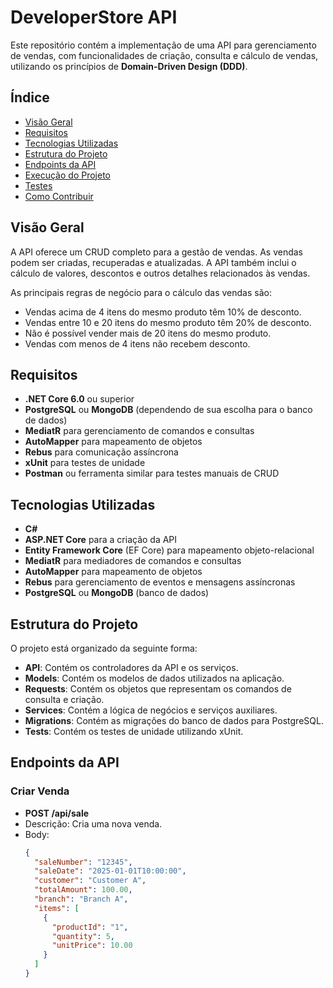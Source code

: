 # DeveloperStore API

Este repositório contém a implementação de uma API para gerenciamento de vendas, com funcionalidades de criação, consulta e cálculo de vendas, utilizando os princípios de **Domain-Driven Design (DDD)**.

## Índice

- [Visão Geral](#visão-geral)
- [Requisitos](#requisitos)
- [Tecnologias Utilizadas](#tecnologias-utilizadas)
- [Estrutura do Projeto](#estrutura-do-projeto)
- [Endpoints da API](#endpoints-da-api)
- [Execução do Projeto](#execução-do-projeto)
- [Testes](#testes)
- [Como Contribuir](#como-contribuir)

## Visão Geral

A API oferece um CRUD completo para a gestão de vendas. As vendas podem ser criadas, recuperadas e atualizadas. A API também inclui o cálculo de valores, descontos e outros detalhes relacionados às vendas.

As principais regras de negócio para o cálculo das vendas são:
- Vendas acima de 4 itens do mesmo produto têm 10% de desconto.
- Vendas entre 10 e 20 itens do mesmo produto têm 20% de desconto.
- Não é possível vender mais de 20 itens do mesmo produto.
- Vendas com menos de 4 itens não recebem desconto.

## Requisitos

- **.NET Core 6.0** ou superior
- **PostgreSQL** ou **MongoDB** (dependendo de sua escolha para o banco de dados)
- **MediatR** para gerenciamento de comandos e consultas
- **AutoMapper** para mapeamento de objetos
- **Rebus** para comunicação assíncrona
- **xUnit** para testes de unidade
- **Postman** ou ferramenta similar para testes manuais de CRUD

## Tecnologias Utilizadas

- **C#**
- **ASP.NET Core** para a criação da API
- **Entity Framework Core** (EF Core) para mapeamento objeto-relacional
- **MediatR** para mediadores de comandos e consultas
- **AutoMapper** para mapeamento de objetos
- **Rebus** para gerenciamento de eventos e mensagens assíncronas
- **PostgreSQL** ou **MongoDB** (banco de dados)

## Estrutura do Projeto

O projeto está organizado da seguinte forma:

- **API**: Contém os controladores da API e os serviços.
- **Models**: Contém os modelos de dados utilizados na aplicação.
- **Requests**: Contém os objetos que representam os comandos de consulta e criação.
- **Services**: Contém a lógica de negócios e serviços auxiliares.
- **Migrations**: Contém as migrações do banco de dados para PostgreSQL.
- **Tests**: Contém os testes de unidade utilizando xUnit.

## Endpoints da API

### Criar Venda

- **POST /api/sale**
- Descrição: Cria uma nova venda.
- Body:
  ```json
  {
    "saleNumber": "12345",
    "saleDate": "2025-01-01T10:00:00",
    "customer": "Customer A",
    "totalAmount": 100.00,
    "branch": "Branch A",
    "items": [
      {
        "productId": "1",
        "quantity": 5,
        "unitPrice": 10.00
      }
    ]
  }

